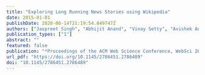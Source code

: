 ```yaml
---
title: "Exploring Long Running News Stories using Wikipedia"
date: 2015-01-01
publishDate: 2020-06-14T21:19:54.849747Z
authors: ["Jaspreet Singh", "Abhijit Anand", "Vinay Setty", "Avishek Anand"]
publication_types: ["1"]
abstract: ""
featured: false
publication: "*Proceedings of the ACM Web Science Conference, WebSci 2015, Oxford, United Kingdom, June 28 - July 1, 2015*"
url_pdf: "https://doi.org/10.1145/2786451.2786489"
doi: "10.1145/2786451.2786489"
---
```


